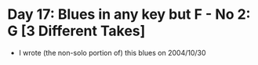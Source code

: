 # Day 17: Blues in any key but F - No 2: G [3 Different Takes]

- I wrote (the non-solo portion of) this blues on 2004/10/30
